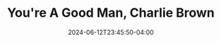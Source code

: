 ---
title: You're A Good Man, Charlie Brown
Theatre: Amelia Musical Playhouse
Venue: Amelia Musical Playhouse
Season: 11
date: 2024-06-12T23:45:50-04:00
opening_date: 2024-06-06
closing_date: 2024-06-16
showtimes:
  - 2024-06-06 19:30:00
  - 2024-06-07 19:30:00
  - 2024-06-08 19:30:00
  - 2024-06-09 14:30:00
  - 2024-06-13 19:30:00
  - 2024-06-14 19:30:00
  - 2024-06-15 19:30:00
  - 2024-06-16 14:30:00
featured_image: 2024-Youre-A-Good-Man-Charlie-Brown.webp
featured_image_alt: "Promotional poster for 'You're a Good Man, Charlie Brown' featuring a silhouette of Charlie Brown and Snoopy against a bright blue background. The title is in bold yellow letters above. Details about tickets and show dates are provided at the bottom of the poster."
featured_image_caption: "Catch the timeless charm of 'You're a Good Man, Charlie Brown' at Amelia Musical Playhouse!"
featured_image_attr: 
featured_image_attr_link: 
program:
Website: https://ameliamusicalplayhouse.com/performances/charliebrown/
Tickets: https://904tix.com/venues/7617/events
show_details: 
cast:
  - Charlie Brown: Sam Cobean
  - Lucy: Colleen Perry
  - Sally: Carol Crisci
  - Schroeder: Allie Basile
  - Linus: Ty Reuter
  - Snoopy: Jimmy Kalista
  - Pigpen: Romero Lajoux
  - Peppermint Patty: Kendel Butler
  - Marci: Anelise Reuter
  - Violet: Ansley Youngblood
  - Frieda: Lacey McCarthy
  - Woodstocks:
    - Ella Basile
    - Hayden Thompson
crew:
orchestra:
genres: 
Description: 
---